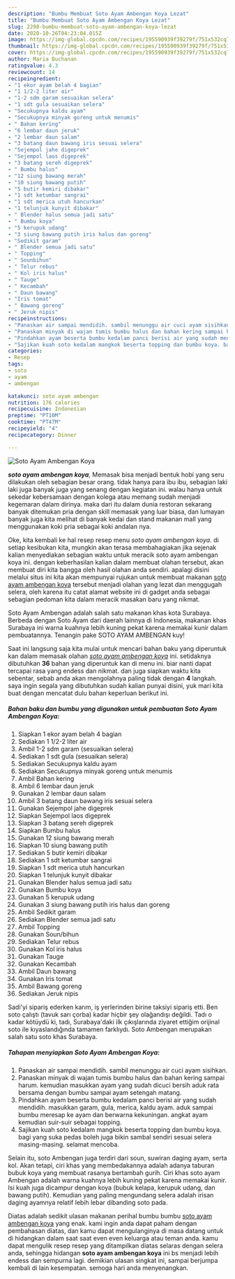 ```yaml
---
description: "Bumbu Membuat Soto Ayam Ambengan Koya Lezat"
title: "Bumbu Membuat Soto Ayam Ambengan Koya Lezat"
slug: 2298-bumbu-membuat-soto-ayam-ambengan-koya-lezat
date: 2020-10-26T04:23:04.015Z
image: https://img-global.cpcdn.com/recipes/195590939f39279f/751x532cq70/soto-ayam-ambengan-koya-foto-resep-utama.jpg
thumbnail: https://img-global.cpcdn.com/recipes/195590939f39279f/751x532cq70/soto-ayam-ambengan-koya-foto-resep-utama.jpg
cover: https://img-global.cpcdn.com/recipes/195590939f39279f/751x532cq70/soto-ayam-ambengan-koya-foto-resep-utama.jpg
author: Maria Buchanan
ratingvalue: 4.3
reviewcount: 14
recipeingredient:
- "1 ekor ayam belah 4 bagian"
- "1 1/2-2 liter air"
- "1-2 sdm garam sesuaikan selera"
- "1 sdt gula sesuaikan selera"
- "Secukupnya kaldu ayam"
- "Secukupnya minyak goreng untuk menumis"
- " Bahan kering"
- "6 lembar daun jeruk"
- "2 lembar daun salam"
- "3 batang daun bawang iris sesuai selera"
- "Sejempol jahe digeprek"
- "Sejempol laos digeprek"
- "3 batang sereh digeprek"
- " Bumbu halus"
- "12 siung bawang merah"
- "10 siung bawang putih"
- "5 butir kemiri dibakar"
- "1 sdt ketumbar sangrai"
- "1 sdt merica utuh hancurkan"
- "1 telunjuk kunyit dibakar"
- " Blender halus semua jadi satu"
- " Bumbu koya"
- "5 kerupuk udang"
- "3 siung bawang putih iris halus dan goreng"
- "Sedikit garam"
- " Blender semua jadi satu"
- " Topping"
- " Sounbihun"
- " Telur rebus"
- " Kol iris halus"
- " Tauge"
- " Kecambah"
- " Daun bawang"
- "Iris tomat"
- " Bawang goreng"
- " Jeruk nipis"
recipeinstructions:
- "Panaskan air sampai mendidih. sambil menunggu air cuci ayam sisihkan."
- "Panaskan minyak di wajan tumis bumbu halus dan bahan kering sampai harum. kemudian masukkan ayam yang sudah dicuci bersih aduk rata bersama dengan bumbu sampai ayam setengah matang."
- "Pindahkan ayam beserta bumbu kedalam panci berisi air yang sudah mendidih. masukkan garam, gula, merica, kaldu ayam. aduk sampai bumbu meresap ke ayam dan berwarna kekuningan. angkat ayam kemudian suir-suir sebagai topping."
- "Sajikan kuah soto kedalam mangkok beserta topping dan bumbu koya. bagi yang suka pedas boleh juga bikin sambal sendiri sesuai selera masing-masing. selamat mencoba."
categories:
- Resep
tags:
- soto
- ayam
- ambengan

katakunci: soto ayam ambengan 
nutrition: 176 calories
recipecuisine: Indonesian
preptime: "PT10M"
cooktime: "PT47M"
recipeyield: "4"
recipecategory: Dinner

---
```



![Soto Ayam Ambengan Koya](https://img-global.cpcdn.com/recipes/195590939f39279f/751x532cq70/soto-ayam-ambengan-koya-foto-resep-utama.jpg)

<b><i>soto ayam ambengan koya</i></b>, Memasak bisa menjadi bentuk hobi yang seru dilakukan oleh sebagian besar orang. tidak hanya para ibu ibu, sebagian laki laki juga banyak juga yang senang dengan kegiatan ini. walau hanya untuk sekedar kebersamaan dengan kolega atau memang sudah menjadi kegemaran dalam dirinya. maka dari itu dalam dunia restoran sekarang banyak ditemukan pria dengan skill memasak yang luar biasa, dan lumayan banyak juga kita melihat di banyak kedai dan stand makanan mall yang menggunakan koki pria sebagai koki andalan nya.

Oke, kita kembali ke hal resep resep menu <i>soto ayam ambengan koya</i>. di setiap kesibukan kita, mungkin akan terasa membahagiakan jika sejenak kalian menyediakan sebagian waktu untuk meracik soto ayam ambengan koya ini. dengan keberhasilan kalian dalam membuat olahan tersebut, akan membuat diri kita bangga oleh hasil olahan anda sendiri. apalagi disini melalui situs ini kita akan mempunyai rujukan untuk membuat makanan <u>soto ayam ambengan koya</u> tersebut menjadi olahan yang lezat dan menggugah selera, oleh karena itu catat alamat website ini di gadget anda sebagai sebagian pedoman kita dalam meracik masakan baru yang nikmat.

Soto Ayam Ambengan adalah salah satu makanan khas kota Surabaya. Berbeda dengan Soto Ayam dari daerah lainnya di Indonesia, makanan khas Surabaya ini warna kuahnya lebih kuning pekat karena memakai kunir dalam pembuatannya. Tenangin pake SOTO AYAM AMBENGAN kuy!


Saat ini langsung saja kita mulai untuk mencari bahan baku yang diperuntuk kan dalam memasak olahan <u><i>soto ayam ambengan koya</i></u> ini. setidaknya dibutuhkan <b>36</b> bahan yang diperuntuk kan di menu ini. biar nanti dapat tercapai rasa yang endess dan nikmat. dan juga siapkan waktu kita sebentar, sebab anda akan mengolahnya paling tidak dengan <b>4</b> langkah. saya ingin segala yang dibutuhkan sudah kalian punyai disini, yuk mari kita buat dengan mencatat dulu bahan keperluan berikut ini.

<!--inarticleads1-->

##### Bahan baku dan bumbu yang digunakan untuk pembuatan Soto Ayam Ambengan Koya:

1. Siapkan 1 ekor ayam belah 4 bagian
1. Sediakan 1 1/2-2 liter air
1. Ambil 1-2 sdm garam (sesuaikan selera)
1. Sediakan 1 sdt gula (sesuaikan selera)
1. Sediakan Secukupnya kaldu ayam
1. Sediakan Secukupnya minyak goreng untuk menumis
1. Ambil  Bahan kering
1. Ambil 6 lembar daun jeruk
1. Gunakan 2 lembar daun salam
1. Ambil 3 batang daun bawang iris sesuai selera
1. Gunakan Sejempol jahe digeprek
1. Siapkan Sejempol laos digeprek
1. Siapkan 3 batang sereh digeprek
1. Siapkan  Bumbu halus
1. Gunakan 12 siung bawang merah
1. Siapkan 10 siung bawang putih
1. Sediakan 5 butir kemiri dibakar
1. Sediakan 1 sdt ketumbar sangrai
1. Siapkan 1 sdt merica utuh hancurkan
1. Siapkan 1 telunjuk kunyit dibakar
1. Gunakan  Blender halus semua jadi satu
1. Gunakan  Bumbu koya
1. Gunakan 5 kerupuk udang
1. Gunakan 3 siung bawang putih iris halus dan goreng
1. Ambil Sedikit garam
1. Sediakan  Blender semua jadi satu
1. Ambil  Topping
1. Gunakan  Soun/bihun
1. Sediakan  Telur rebus
1. Gunakan  Kol iris halus
1. Gunakan  Tauge
1. Gunakan  Kecambah
1. Ambil  Daun bawang
1. Gunakan Iris tomat
1. Ambil  Bawang goreng
1. Sediakan  Jeruk nipis


Sadi&#39;yi sipariş ederken karım, iş yerlerinden birine taksiyi sipariş etti. Ben soto çalıştı (tavuk sarı çorba) kadar hiçbir şey olağandışı değildi. Tadı o kadar kötüydü ki, tadı, Surabaya&#39;daki ilk çıkışlarında ziyaret ettiğim orijinal soto ile kıyaslandığında tamamen farklıydı. Soto Ambengan merupakan salah satu soto khas Surabaya. 

<!--inarticleads2-->

##### Tahapan menyiapkan Soto Ayam Ambengan Koya:

1. Panaskan air sampai mendidih. sambil menunggu air cuci ayam sisihkan.
1. Panaskan minyak di wajan tumis bumbu halus dan bahan kering sampai harum. kemudian masukkan ayam yang sudah dicuci bersih aduk rata bersama dengan bumbu sampai ayam setengah matang.
1. Pindahkan ayam beserta bumbu kedalam panci berisi air yang sudah mendidih. masukkan garam, gula, merica, kaldu ayam. aduk sampai bumbu meresap ke ayam dan berwarna kekuningan. angkat ayam kemudian suir-suir sebagai topping.
1. Sajikan kuah soto kedalam mangkok beserta topping dan bumbu koya. bagi yang suka pedas boleh juga bikin sambal sendiri sesuai selera masing-masing. selamat mencoba.


Selain itu, soto Ambengan juga terdiri dari soun, suwiran daging ayam, serta kol. Akan tetapi, ciri khas yang membedakannya adalah adanya taburan bubuk koya yang membuat rasanya bertambah gurih. Ciri khas soto ayam Ambengan adalah warna kuahnya lebih kuning pekat karena memakai kunir. Isi kuah juga dicampur dengan koya (bubuk kelapa, kerupuk udang, dan bawang putih). Kemudian yang paling mengundang selera adalah irisan daging ayamnya relatif lebih lebar dibanding soto pada. 

Diatas adalah sedikit ulasan makanan perihal bumbu bumbu <u>soto ayam ambengan koya</u> yang enak. kami ingin anda dapat paham dengan pembahasan diatas, dan kamu dapat mengulanginya di masa datang untuk di hidangkan dalam saat saat even even keluarga atau teman anda. kamu dapat mengulik resep resep yang ditampilkan diatas selaras dengan selera anda, sehingga hidangan <b>soto ayam ambengan koya</b> ini bs menjadi lebih endess dan sempurna lagi. demikian ulasan singkat ini, sampai berjumpa kembali di lain kesempatan. semoga hari anda menyenangkan.
